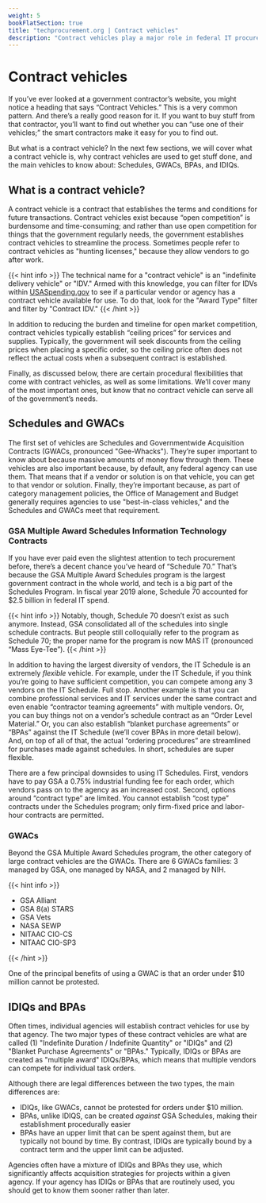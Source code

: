 ```yaml
---
weight: 5
bookFlatSection: true
title: "techprocurement.org | Contract vehicles"
description: "Contract vehicles play a major role in federal IT procurement. This section describes what a contract vehicle is and describes the major vehicles used in the government."
---
```


# Contract vehicles

If you’ve ever looked at a government contractor’s website, you might notice a heading that says “Contract Vehicles.” This is a very common pattern. And there’s a really good reason for it. If you want to buy stuff from that contractor, you’ll want to find out whether you can “use one of their vehicles;” the smart contractors make it easy for you to find out.

But what is a contract vehicle? In the next few sections, we will cover what a contract vehicle is, why contract vehicles are used to get stuff done, and the main vehicles to know about: Schedules, GWACs, BPAs, and IDIQs.

## What is a contract vehicle?

A contract vehicle is a contract that establishes the terms and conditions for future transactions. Contract vehicles exist because “open competition” is burdensome and time-consuming; and rather than use open competition for things that the government regularly needs, the government establishes contract vehicles to streamline the process. Sometimes people refer to contract vehicles as "hunting licenses," because they allow vendors to go after work.

{{< hint info >}}
The technical name for a "contract vehicle" is an "indefinite delivery vehicle" or "IDV." Armed with this knowledge, you can filter for IDVs within [USASpending.gov](https://www.usaspending.gov/search/) to see if a particular vendor or agency has a contract vehicle available for use. To do that, look for the "Award Type" filter and filter by "Contract IDV."
{{< /hint >}}

In addition to reducing the burden and timeline for open market competition, contract vehicles typically establish “ceiling prices” for services and supplies. Typically, the government will seek discounts from the ceiling prices when placing a specific order, so the ceiling price often does not reflect the actual costs when a subsequent contract is established.

Finally, as discussed below, there are certain procedural flexibilities that come with contract vehicles, as well as some limitations. We’ll cover many of the most important ones, but know that no contract vehicle can serve all of the government’s needs.

## Schedules and GWACs

The first set of vehicles are Schedules and Governmentwide Acquisition Contracts (GWACs, pronounced "Gee-Whacks"). They’re super important to know about because massive amounts of money flow through them. These vehicles are also important because, by default, any federal agency can use them. That means that if a vendor or solution is on that vehicle, you can get to that vendor or solution. Finally, they’re important because, as part of category management policies, the Office of Management and Budget generally requires agencies to use "best-in-class vehicles," and the Schedules and GWACs meet that requirement.

### GSA Multiple Award Schedules Information Technology Contracts

If you have ever paid even the slightest attention to tech procurement before, there’s a decent chance you’ve heard of “Schedule 70.” That’s because the GSA Multiple Award Schedules program is the largest government contract in the whole world, and tech is a big part of the Schedules Program. In fiscal year 2019 alone, Schedule 70 accounted for $2.5 billion in federal IT spend.

{{< hint info >}}
Notably, though, Schedule 70 doesn’t exist as such anymore. Instead, GSA consolidated all of the schedules into single schedule contracts. But people still colloquially refer to the program as Schedule 70; the proper name for the program is now MAS IT (pronounced “Mass Eye-Tee”).
{{< /hint >}}

In addition to having the largest diversity of vendors, the IT Schedule is an extremely _flexible_ vehicle. For example, under the IT Schedule, if you think you’re going to have sufficient competition, you can compete among any 3 vendors on the IT Schedule. Full stop. Another example is that you can combine professional services and IT services under the same contract and even enable “contractor teaming agreements” with multiple vendors. Or, you can buy things not on a vendor’s schedule contract as an “Order Level Material.” Or, you can also establish “blanket purchase agreements” or “BPAs” against the IT Schedule (we’ll cover BPAs in more detail below). And, on top of all of that, the actual “ordering procedures” are streamlined for purchases made against schedules. In short, schedules are super flexible.

There are a few principal downsides to using IT Schedules. First, vendors have to pay GSA a 0.75% industrial funding fee for each order, which vendors pass on to the agency as an increased cost. Second, options around “contract type” are limited. You cannot establish “cost type” contracts under the Schedules program; only firm-fixed price and labor-hour contracts are permitted.

### GWACs

Beyond the GSA Multiple Award Schedules program, the other category of large contract vehicles are the GWACs. There are 6 GWACs families: 3 managed by GSA, one managed by NASA, and 2 managed by NIH.

{{< hint info >}}

- GSA Alliant
- GSA 8(a) STARS
- GSA Vets
- NASA SEWP
- NITAAC CIO-CS
- NITAAC CIO-SP3

{{< /hint >}}

One of the principal benefits of using a GWAC is that an order under $10 million cannot be protested.

## IDIQs and BPAs

Often times, individual agencies will establish contract vehicles for use by that agency. The two major types of these contract vehicles are what are called (1) "Indefinite Duration / Indefinite Quantity" or "IDIQs" and (2) "Blanket Purchase Agreements" or "BPAs." Typically, IDIQs or BPAs are created as "multiple award" IDIQs/BPAs, which means that multiple vendors can compete for individual task orders.

Although there are legal differences between the two types, the main differences are:

- IDIQs, like GWACs, cannot be protested for orders under $10 million.
- BPAs, unlike IDIQS, can be created _against_ GSA Schedules, making their establishment procedurally easier
- BPAs have an upper limit that can be spent against them, but are typically not bound by time. By contrast, IDIQs are typically bound by a contract term and the upper limit can be adjusted.

Agencies often have a mixture of IDIQs and BPAs they use, which significantly affects acquisition strategies for projects within a given agency. If your agency has IDIQs or BPAs that are routinely used, you should get to know them sooner rather than later.
